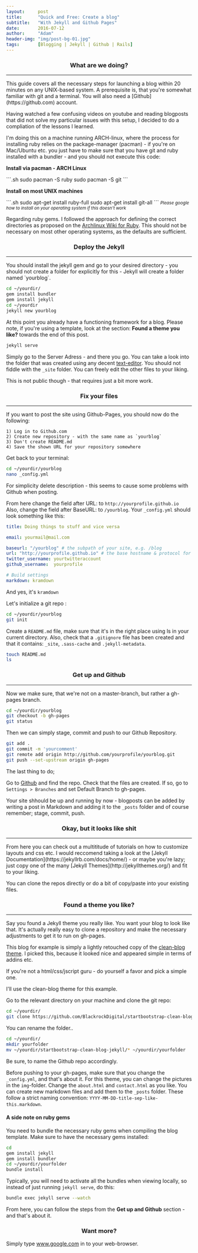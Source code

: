 ```yaml
---
layout:     post
title:      "Quick and Free: Create a blog"
subtitle:   "With Jekyll and Github Pages"
date:       2016-07-12
author:     "Adam"
header-img: "img/post-bg-01.jpg"
tags:		[Blogging | Jekyll | Github | Rails]
---
```


<center><h3> What are we doing? </h3></center>
<hr>
This guide covers all the necessary steps for launching a blog within 20 minutes on any UNIX-based system. A prerequisite is, that you're somewhat familiar with git and a terminal. You will also need a [Github](https://github.com) account. 

Having watched a few confusing videos on youtube and reading blogposts that did not solve my particular issues with this setup, I decided to do a compliation of the lessons I learned. 

I'm doing this on a machine running ARCH-linux, where the process for installing ruby relies on the package-manager (pacman) - if you're on Mac/Ubuntu etc. you just have to make sure that you have git and ruby installed with a bundler - and you should not execute this code:

<p><b> Install via pacman - ARCH Linux </b></p>
```.sh
sudo pacman -S ruby
sudo pacman -S git
```

<p><b> Install on most UNIX machines </b></p>
```.sh
sudo apt-get install ruby-full
sudo apt-get install git-all
```
<small><i> Please google how to install on your operating system if this doesn't work </i></small>

Regarding ruby gems. I followed the approach for defining the correct directories as proposed on the [Archlinux Wiki for Ruby](https://wiki.archlinux.org/index.php/ruby). This should not be necessary on most other operating systems, as the defaults are sufficient. 

<center><h3> Deploy the Jekyll </h3></center>
<hr>
You should install the jekyll gem and go to your desired directory - you should not create a folder for explicitly for this - Jekyll will create a folder named `yourblog`. 

```.sh
cd ~/yourdir/
gem install bundler
gem install jekyll
cd ~/yourdir
jekyll new yourblog
```

At this point you already have a functioning framework for a blog. Please note, if you're using a template, look at the section: <b>Found a theme you like?</b> towards the end of this post.

```.sh
jekyll serve
```

Simply go to the Server Adress - and there you go. You can take a look into the folder that was created using any decent [text-editor](https://www.sublimetext.com/3). You should not fiddle with the `_site` folder. You can freely edit the other files to your liking.

This is not public though - that requires just a bit more work. 


<center><h3> Fix your files </h3></center>
<hr>
If you want to post the site using Github-Pages, you should now do the following:

	1) Log in to Github.com 
	2) Create new repository - with the same name as `yourblog`
	3) Don't create README.md
	4) Save the shown URL for your repository somewhere 

Get back to your terminal:

```.sh
cd ~/yourdir/yourblog
nano _config.yml
```

For simplicity delete description - this seems to cause some problems with Github when posting.

From here change the field after URL: to `http://yourprofile.github.io`
Also, change the field after BaseURL: to `/yourblog`. Your  `_config.yml` should look something like this:

```yaml
title: Doing things to stuff and vice versa

email: yourmail@mail.com

baseurl: "/yourblog" # the subpath of your site, e.g. /blog
url: "http://yourprofile.github.io" # the base hostname & protocol for your site
twitter_username: yourtwitteraccount
github_username:  yourprofile

# Build settings
markdown: kramdown
```


And yes, it's `kramdown`


Let's initialize a git repo :

```.sh
cd ~/yourdir/yourblog
git init
```

Create a `README.md` file, make sure that it's in the right place using ls in your current directory. Also, check that a `.gitignore` file has been created and that it contains: `_site`, `.sass-cache`
and `.jekyll-metadata`.


```.sh
touch README.md
ls
```


<center><h3> Get up and Github </h3></center>
<hr>
Now we make sure, that we're not on a master-branch, but rather a gh-pages branch. 

```.sh
cd ~/yourdir/yourblog
git checkout -b gh-pages
git status
```


Then we can simply stage, commit and push to our Github Repository.


```.sh
git add .
git commit -m 'yourcomment'
git remote add origin http://github.com/yourprofile/yourblog.git
git push --set-upstream origin gh-pages
```


The last thing to do;

Go to [Github](https://github.com) and find the repo. Check that the files are created. If so, go to `Settings > Branches` and set Default Branch to gh-pages. 

Your site shhould be up and running by now - blogposts can be added by writing a post in Markdown and adding it to the `_posts` folder and of course remember; stage, commit, push. 

<center><h3> Okay, but it looks like shit </h3></center>
<hr>
From here you can check out a multititude of tutorials on how to customize layouts and css etc. I would reccomend taking a look at the [Jekyll Documentation](https://jekyllrb.com/docs/home/) - or maybe you're lazy; just copy one of the many [Jekyll Themes](http://jekyllthemes.org/) and fit to your liking.

You can clone the repos directly or do a bit of copy/paste into your existing files.


<center><h3> Found a theme you like? </h3></center>
<hr>
Say you found a Jekyll theme you really like. You want your blog to look like that. It's actually really easy to clone a repository and make the necessary adjustments to get it to run on gh-pages. 

This blog for example is simply a lightly retouched copy of the [clean-blog theme](https://github.com/BlackrockDigital/startbootstrap-clean-blog-jekyll). I picked this, because it looked nice and appeared simple in terms of addins etc.

If you're not a html/css/jscript guru - do yourself a favor and pick a simple one. 

I'll use the clean-blog theme for this example. 

Go to the relevant directory on your machine and clone the git repo:

```.sh
cd ~/yourdir/
git clone https://github.com/BlackrockDigital/startbootstrap-clean-blog-jekyll.git
```

You can rename the folder.. 

```.sh
cd ~/yourdir/
mkdir yourfolder
mv ~/yourdir/startbootstrap-clean-blog-jekyll/* ~/yourdir/yourfolder
```

Be sure, to name the Github repo accordingly. 

Before pushing to your gh-pages, make sure that you change the `_config.yml`, and that's about it. For this theme, you can change the pictures in the `img`-folder. Change the `about.html` and `contact.html` as you like. You can create new markdown files and add them to the `_posts` folder. These follow a strict naming convention: `YYYY-MM-DD-title-sep-like-this.markdown`. 


<h4> A side note on ruby gems </h4>

You need to bundle the necessary ruby gems when compiling the blog template. Make sure to have the necessary gems installed:

```.sh
cd 
gem install jekyll
gem install bundler
cd ~/yourdir/yourfolder
bundle install
```

Typically, you will need to activate all the bundles when viewing locally, so instead of just running `jekyll serve`, do this:

```.sh
bundle exec jekyll serve --watch
```


From here, you can follow the steps from the <b>Get up and Github</b> section - and that's about it. 


<center><h3> Want more? </h3></center>

Simply type www.google.com in to your web-browser. 